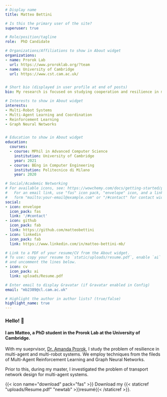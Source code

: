 ```yaml
---
# Display name
title: Matteo Bettini

# Is this the primary user of the site?
superuser: true

# Role/position/tagline
role:  PhD Candidate

# Organizations/Affiliations to show in About widget
organizations:
- name: Prorok Lab
  url: https://www.proroklab.org/?team
- name: University of Cambridge
  url: https://www.cst.cam.ac.uk/


# Short bio (displayed in user profile at end of posts)
bio: My research is focused on studying cooperation and resilience in multi-agent and multi-robot systems. 

# Interests to show in About widget
interests:
- Multi-Robot Systems
- Multi-Agent Learning and Coordination
- Reinforcement Learning
- Graph Neural Networks


# Education to show in About widget
education:
  courses:
  - course: MPhil in Advanced Computer Science
    institution: University of Cambridge
    year: 2021
  - course: BEng in Computer Engineering
    institution: Politecnico di Milano
    year: 2020

# Social/Academic Networking
# For available icons, see: https://wowchemy.com/docs/getting-started/page-builder/#icons
#   For an email link, use "fas" icon pack, "envelope" icon, and a link in the
#   form "mailto:your-email@example.com" or "/#contact" for contact widget.
social:
- icon: envelope
  icon_pack: fas
  link: '/#contact'
- icon: github
  icon_pack: fab
  link: https://github.com/matteobettini
- icon: linkedin
  icon_pack: fab
  link: https://www.linkedin.com/in/matteo-bettini-mb/

# Link to a PDF of your resume/CV from the About widget.
# To use: copy your resume to `static/uploads/resume.pdf`, enable `ai` icons in `params.toml`,
# and uncomment the lines below.
- icon: cv
  icon_pack: ai
  link: uploads/Resume.pdf

# Enter email to display Gravatar (if Gravatar enabled in Config)
email: "mb2389@cl.cam.ac.uk"

# Highlight the author in author lists? (true/false)
highlight_name: true
---
```



### Hello! :wave:
#### I am Matteo, a PhD student in the Prorok Lab at the University of Cambridge.

With my sueprvisor, [Dr. Amanda Prorok](https://www.proroklab.org/), I study the problem of resilience in multi-agent and multi-robot systems. We employ techniques from the fileds of Multi-Agent Reinforcement Learning and Graph Neural Networks.

Prior to this, during my master, I investigated the problem of transport network design for multi-agent systems. 

{{< icon name="download" pack="fas" >}} Download my {{< staticref "uploads/Resume.pdf" "newtab" >}}resumé{{< /staticref >}}.
